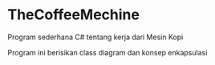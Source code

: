 # TheCoffeeMechine
Program sederhana C# tentang kerja dari Mesin Kopi

Program ini berisikan class diagram dan konsep enkapsulasi
